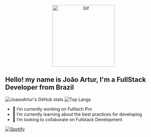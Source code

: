 <p align="center">
  <img width="200" src="https://i.pinimg.com/originals/eb/c2/7c/ebc27c80db850034ea426ebefff35c94.gif" alt="Gif">
</p>

## Hello! my name is João Artur, I'm a FullStack Developer from Brazil

![JoaooArtur's GitHub stats](https://github-readme-stats.vercel.app/api?username=joaooartur&show_icons=true&theme=dark&hide_border=true&bg_color=161b22)
![Top Langs](https://github-readme-stats.vercel.app/api/top-langs/?username=matheustambosi&layout=compact&theme=dark&langs_count=10&hide_border=true&bg_color=161b22)

- 🔭 I’m currently working on Fulltech Pro
- 🌱 I’m currently learning about the best practices for developing
- 👯 I’m looking to collaborate on Fullstack Development

[![Spotify](https://vercel.com/joaooartur/joaooartur/api/spotify)](https://open.spotify.com/user/JoaooArtur)
